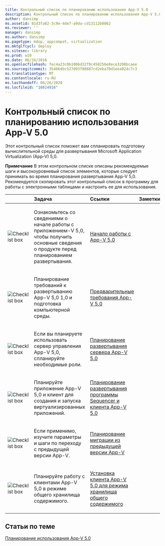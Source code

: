 ```yaml
---
title: Контрольный список по планированию использования App-V 5.0
description: Контрольный список по планированию использования App-V 5.0
author: dansimp
ms.assetid: 81d3fa62-3c9e-4de7-a9da-cd13112b0862
ms.reviewer: ''
manager: dansimp
ms.author: dansimp
ms.pagetype: mdop, appcompat, virtualization
ms.mktglfcycl: deploy
ms.sitesec: library
ms.prod: w10
ms.date: 06/16/2016
ms.openlocfilehash: fec4a23c0b1086d32f9c458256e0ece3208bcaee
ms.sourcegitcommit: 354664bc527d93f80687cd2eba70d1eea024c7c3
ms.translationtype: MT
ms.contentlocale: ru-RU
ms.lasthandoff: 06/26/2020
ms.locfileid: "10814816"
---
```

# Контрольный список по планированию использования App-V 5.0


Этот контрольный список поможет вам спланировать подготовку вычислительной среды для развертывания Microsoft Application Virtualization (App-V) 5,0.

**Примечание**  В этом контрольном списке описаны рекомендуемые шаги и высокоуровневый список элементов, которые следует принимать во время планирования развертывания App-V 5,0. Рекомендуется скопировать этот контрольный список в программу для работы с электронными таблицами и настроить ее для использования.

 

<table>
<colgroup>
<col width="25%" />
<col width="25%" />
<col width="25%" />
<col width="25%" />
</colgroup>
<thead>
<tr class="header">
<th align="left"></th>
<th align="left">Задача</th>
<th align="left">Ссылки</th>
<th align="left">Заметки</th>
</tr>
</thead>
<tbody>
<tr class="odd">
<td align="left"><img src="images/checklistbox.gif" alt="Checklist box" /></td>
<td align="left"><p>Ознакомьтесь со сведениями о начале работы с приложением-V 5,0, чтобы получить основные сведения о продукте перед планированием развертывания.</p></td>
<td align="left"><p><a href="getting-started-with-app-v-50--rtm.md" data-raw-source="[Getting Started with App-V 5.0](getting-started-with-app-v-50--rtm.md)">Начало работы с App-V 5.0</a></p></td>
<td align="left"><p></p></td>
</tr>
<tr class="even">
<td align="left"><img src="images/checklistbox.gif" alt="Checklist box" /></td>
<td align="left"><p>Планирование требований к развертыванию App-V 5,0 1,0 и подготовка компьютерной среды.</p></td>
<td align="left"><p><a href="app-v-50-prerequisites.md" data-raw-source="[App-V 5.0 Prerequisites](app-v-50-prerequisites.md)">Предварительные требования App-V 5.0</a></p></td>
<td align="left"><p></p></td>
</tr>
<tr class="odd">
<td align="left"><img src="images/checklistbox.gif" alt="Checklist box" /></td>
<td align="left"><p>Если вы планируете использовать сервер управления App-V 5,0, спланируйте необходимые роли.</p></td>
<td align="left"><p><a href="planning-for-the-app-v-50-server-deployment.md" data-raw-source="[Planning for the App-V 5.0 Server Deployment](planning-for-the-app-v-50-server-deployment.md)">Планирование развертывания сервера App-V 5.0</a></p></td>
<td align="left"><p></p></td>
</tr>
<tr class="even">
<td align="left"><img src="images/checklistbox.gif" alt="Checklist box" /></td>
<td align="left"><p>Планируйте приложение App-V 5,0 и клиент для создания и запуска виртуализированных приложений.</p></td>
<td align="left"><p><a href="planning-for-the-app-v-50-sequencer-and-client-deployment.md" data-raw-source="[Planning for the App-V 5.0 Sequencer and Client Deployment](planning-for-the-app-v-50-sequencer-and-client-deployment.md)">Планирование развертывания программы Sequencer и клиента App-V 5.0</a></p></td>
<td align="left"><p></p></td>
</tr>
<tr class="odd">
<td align="left"><img src="images/checklistbox.gif" alt="Checklist box" /></td>
<td align="left"><p>Если применимо, изучите параметры и шаги по переходу с предыдущей версии App-V.</p></td>
<td align="left"><p><a href="planning-for-migrating-from-a-previous-version-of-app-v.md" data-raw-source="[Planning for Migrating from a Previous Version of App-V](planning-for-migrating-from-a-previous-version-of-app-v.md)">Планирование миграции из предыдущей версии App-V</a></p></td>
<td align="left"><p></p></td>
</tr>
<tr class="even">
<td align="left"><img src="images/checklistbox.gif" alt="Checklist box" /></td>
<td align="left"><p>Планируйте работу с клиентами App-V 5,0 в режиме общего хранилища содержимого.</p></td>
<td align="left"><p><a href="how-to-install-the-app-v-50-client-for-shared-content-store-mode.md" data-raw-source="[How to Install the App-V 5.0 Client for Shared Content Store Mode](how-to-install-the-app-v-50-client-for-shared-content-store-mode.md)">Установка клиента App-V 5.0 для режима хранилища общего содержимого</a></p></td>
<td align="left"><p></p></td>
</tr>
</tbody>
</table>

 






## Статьи по теме


[Планирование использования App-V 5.0](planning-for-app-v-50-rc.md)

 

 





